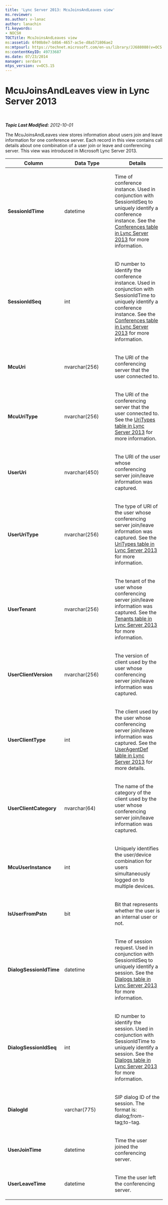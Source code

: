 ```yaml
---
title: 'Lync Server 2013: McuJoinsAndLeaves view'
ms.reviewer: 
ms.author: v-lanac
author: lanachin
f1.keywords:
- NOCSH
TOCTitle: McuJoinsAndLeaves view
ms:assetid: 6f00b8e7-b8b6-4657-ac5e-d8a571806ae2
ms:mtpsurl: https://technet.microsoft.com/en-us/library/JJ688088(v=OCS.15)
ms:contentKeyID: 49733687
ms.date: 07/23/2014
manager: serdars
mtps_version: v=OCS.15
---
```


<div data-xmlns="http://www.w3.org/1999/xhtml">

<div class="topic" data-xmlns="http://www.w3.org/1999/xhtml" data-msxsl="urn:schemas-microsoft-com:xslt" data-cs="http://msdn.microsoft.com/en-us/">

<div data-asp="http://msdn2.microsoft.com/asp">

# McuJoinsAndLeaves view in Lync Server 2013

</div>

<div id="mainSection">

<div id="mainBody">

<span> </span>

_**Topic Last Modified:** 2012-10-01_

The McuJoinsAndLeaves view stores information about users join and leave information for one conference server. Each record in this view contains call details about one combination of a user join or leave and conferencing server. This view was introduced in Microsoft Lync Server 2013.


<table>
<colgroup>
<col style="width: 33%" />
<col style="width: 33%" />
<col style="width: 33%" />
</colgroup>
<thead>
<tr class="header">
<th>Column</th>
<th>Data Type</th>
<th>Details</th>
</tr>
</thead>
<tbody>
<tr class="odd">
<td><p><strong>SessionIdTime</strong></p></td>
<td><p>datetime</p></td>
<td><p>Time of conference instance. Used in conjunction with SessionIdSeq to uniquely identify a conference instance. See the <a href="lync-server-2013-conferences-table.md">Conferences table in Lync Server 2013</a> for more information.</p></td>
</tr>
<tr class="even">
<td><p><strong>SessionIdSeq</strong></p></td>
<td><p>int</p></td>
<td><p>ID number to identify the conference instance. Used in conjunction with SessionIdTime to uniquely identify a conference instance. See the <a href="lync-server-2013-conferences-table.md">Conferences table in Lync Server 2013</a> for more information.</p></td>
</tr>
<tr class="odd">
<td><p><strong>McuUri</strong></p></td>
<td><p>nvarchar(256)</p></td>
<td><p>The URI of the conferencing server that the user connected to.</p></td>
</tr>
<tr class="even">
<td><p><strong>McuUriType</strong></p></td>
<td><p>nvarchar(256)</p></td>
<td><p>The URI of the conferencing server that the user connected to. See the <a href="lync-server-2013-uritypes-table.md">UriTypes table in Lync Server 2013</a> for more information.</p></td>
</tr>
<tr class="odd">
<td><p><strong>UserUri</strong></p></td>
<td><p>nvarchar(450)</p></td>
<td><p>The URI of the user whose conferencing server join/leave information was captured.</p></td>
</tr>
<tr class="even">
<td><p><strong>UserUriType</strong></p></td>
<td><p>nvarchar(256)</p></td>
<td><p>The type of URI of the user whose conferencing server join/leave information was captured. See the <a href="lync-server-2013-uritypes-table.md">UriTypes table in Lync Server 2013</a> for more information.</p></td>
</tr>
<tr class="odd">
<td><p><strong>UserTenant</strong></p></td>
<td><p>nvarchar(256)</p></td>
<td><p>The tenant of the user whose conferencing server join/leave information was captured. See the <a href="lync-server-2013-tenants-table.md">Tenants table in Lync Server 2013</a> for more information.</p></td>
</tr>
<tr class="even">
<td><p><strong>UserClientVersion</strong></p></td>
<td><p>nvarchar(256)</p></td>
<td><p>The version of client used by the user whose conferencing server join/leave information was captured.</p></td>
</tr>
<tr class="odd">
<td><p><strong>UserClientType</strong></p></td>
<td><p>int</p></td>
<td><p>The client used by the user whose conferencing server join/leave information was captured. See the <a href="lync-server-2013-useragentdef-table.md">UserAgentDef table in Lync Server 2013</a> for more details.</p></td>
</tr>
<tr class="even">
<td><p><strong>UserClientCategory</strong></p></td>
<td><p>nvarchar(64)</p></td>
<td><p>The name of the category of the client used by the user whose conferencing server join/leave information was captured.</p></td>
</tr>
<tr class="odd">
<td><p><strong>McuUserInstance</strong></p></td>
<td><p>int</p></td>
<td><p>Uniquely identifies the user/device combination for users simultaneously logged on to multiple devices.</p></td>
</tr>
<tr class="even">
<td><p><strong>IsUserFromPstn</strong></p></td>
<td><p>bit</p></td>
<td><p>Bit that represents whether the user is an internal user or not.</p></td>
</tr>
<tr class="odd">
<td><p><strong>DialogSessionIdTime</strong></p></td>
<td><p>datetime</p></td>
<td><p>Time of session request. Used in conjunction with SessionIdSeq to uniquely identify a session. See the <a href="lync-server-2013-dialogs-table.md">Dialogs table in Lync Server 2013</a> for more information.</p></td>
</tr>
<tr class="even">
<td><p><strong>DialogSessionIdSeq</strong></p></td>
<td><p>int</p></td>
<td><p>ID number to identify the session. Used in conjunction with SessionIdTime to uniquely identify a session. See the <a href="lync-server-2013-dialogs-table.md">Dialogs table in Lync Server 2013</a> for more information.</p></td>
</tr>
<tr class="odd">
<td><p><strong>DialogId</strong></p></td>
<td><p>varchar(775)</p></td>
<td><p>SIP dialog ID of the session. The format is: dialog;from-tag;to-tag.</p></td>
</tr>
<tr class="even">
<td><p><strong>UserJoinTime</strong></p></td>
<td><p>datetime</p></td>
<td><p>Time the user joined the conferencing server.</p></td>
</tr>
<tr class="odd">
<td><p><strong>UserLeaveTime</strong></p></td>
<td><p>datetime</p></td>
<td><p>Time the user left the conferencing server.</p></td>
</tr>
</tbody>
</table>


</div>

<span> </span>

</div>

</div>

</div>

